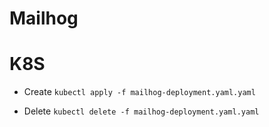 # Mailhog

# K8S
- Create
```kubectl apply -f mailhog-deployment.yaml.yaml```

- Delete
```kubectl delete -f mailhog-deployment.yaml.yaml```

